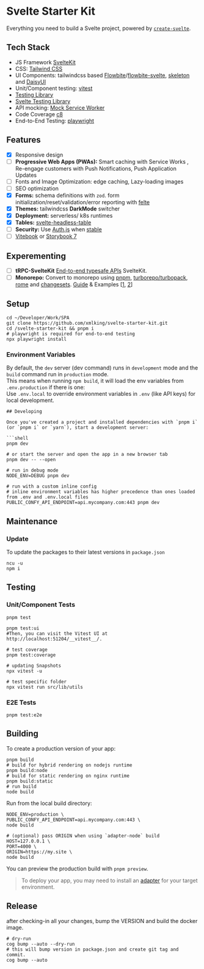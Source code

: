 # Svelte Starter Kit

Everything you need to build a Svelte project, powered
by [`create-svelte`](https://github.com/sveltejs/kit/tree/master/packages/create-svelte).

## Tech Stack

- JS Framework [SvelteKit](https://kit.svelte.dev/)
- CSS: [Tailwind CSS](https://tailwindcss.com/)
- UI Components: tailwindcss based [Flowbite](https://flowbite.com/)/[flowbite-svelte](https://flowbite-svelte.com/), [skeleton](https://www.skeleton.dev/) and [DaisyUI](https://daisyui.com/)
- Unit/Component testing: [vitest](https://vitest.dev/)
- [Testing Library](https://testing-library.com/)
- [Svelte Testing Library](https://github.com/testing-library/svelte-testing-library)
- API mocking: [Mock Service Worker](https://mswjs.io/)
- Code Coverage [c8](https://c8.io/)
- End-to-End Testing: [playwright](https://playwright.dev/)

## Features

- [x] Responsive design
- [ ] **Progressive Web Apps (PWAs):** Smart caching with Service Works , Re-engage customers with Push Notifications, Push Application Updates
- [ ] Fonts and Image Optimization: edge caching, Lazy-loading images
- [ ] SEO optimization
- [x] **Forms:** schema definitions with `zod`. form initialization/reset/validation/error reporting with [felte](https://felte.dev/)
- [x] **Themes:** tailwindcss **DarkMode** switcher
- [x] **Deployment:** serverless/ k8s runtimes
- [x] **Tables:** [svelte-headless-table](https://svelte-headless-table.bryanmylee.com/docs/getting-started/overview#what-is-a-headless-ui-library)
- [ ] **Security:** Use [Auth.js](https://authjs.dev/) when [stable](https://vercel.com/blog/announcing-sveltekit-auth)
- [ ] [Vitebook](https://vitebook.dev/introduction/what-is-vitebook.html) or [Storybook 7](https://github.com/storybookjs/storybook/blob/next/code/frameworks/sveltekit/README.md)

## Experementing

- [ ] **tRPC-SvelteKit** [End-to-end typesafe APIs](https://icflorescu.github.io/trpc-sveltekit) SvelteKit.
- [ ] **Monorepo:** Convert to monorepo using [pnpm](https://pnpm.io/), [turborepo/turbopack](https://turbo.build/), [rome](https://rome.tools/) and [changesets](https://github.com/changesets/changesets). [Guide](https://nhost.io/blog/how-we-configured-pnpm-and-turborepo-for-our-monorepo) & Examples [[1](https://github.com/vercel/turbo/tree/main/examples/with-svelte), [2](https://github.com/oneezy/monorepo)]

## Setup

```shell
cd ~/Developer/Work/SPA
git clone https://github.com/xmlking/svelte-starter-kit.git
cd /svelte-starter-kit && pnpm i
# playwright is required for end-to-end testing
npx playwright install
```

### Environment Variables

By default, the `dev` server (dev command) runs in `development` mode and the `build` command run in `production`
mode.  
This means when running `npm build`, it will load the env variables from `.env.production` if there is one:  
Use `.env.local` to override environment variables in `.env` (like API keys) for local development.

````shell
## Developing

Once you've created a project and installed dependencies with `pnpm i` (or `pnpm i` or `yarn`), start a development server:

```shell
pnpm dev

# or start the server and open the app in a new browser tab
pnpm dev -- --open

# run in debug mode
NODE_ENV=DEBUG pnpm dev

# run with a custom inline config
# inline environment variables has higher precedence than ones loaded from .env and .env.local files
PUBLIC_CONFY_API_ENDPOINT=api.mycompany.com:443 pnpm dev
````

## Maintenance

### Update

To update the packages to their latest versions in `package.json`

```shell
ncu -u
npm i
```

## Testing

### Unit/Component Tests

```shell
pnpm test

pnpm test:ui
#Then, you can visit the Vitest UI at http://localhost:51204/__vitest__/.

# test coverage
pnpm test:coverage

# updating Snapshots
npx vitest -u

# test specific folder
npx vitest run src/lib/utils
```

### E2E Tests

```shell
pnpm test:e2e
```

## Building

To create a production version of your app:

```shell
pnpm build
# build for hybrid rendering on nodejs runtime
pnpm build:node
# build for static rendering on nginx runtime
pnpm build:static
# run build
node build
```

Run from the local build directory:

```shell
NODE_ENV=production \
PUBLIC_CONFY_API_ENDPOINT=api.mycompany.com:443 \
node build

# (optional) pass ORIGIN when using `adapter-node` build
HOST=127.0.0.1 \
PORT=4000 \
ORIGIN=https://my.site \
node build
```

You can preview the production build with `pnpm preview`.

> To deploy your app, you may need to install an [adapter](https://kit.svelte.dev/docs/adapters) for your target
> environment.

## Release

after checking-in all your changes, bump the VERSION and build the docker image.

```shell
# dry-run
cog bump --auto --dry-run
# this will bump version in package.json and create git tag and commit.
cog bump --auto
```
